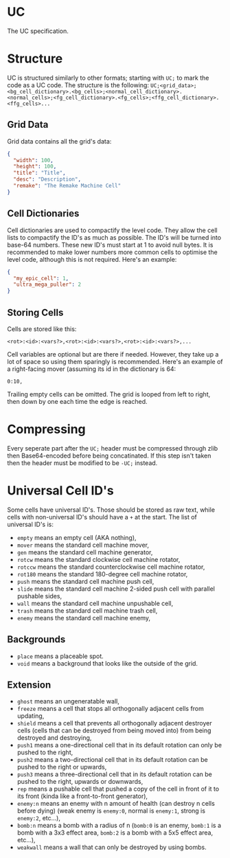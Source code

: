 # UC
The UC specification.

# Structure
UC is structured similarly to other formats; starting with `UC;` to mark the code as a UC code. The structure is the following: `UC;<grid_data>;<bg_cell_dictionary>.<bg_cells>;<normal_cell_dictionary>.<normal_cells>;<fg_cell_dictionary>.<fg_cells>;<ffg_cell_dictionary>.<ffg_cells>...`

## Grid Data
Grid data contains all the grid's data:
```json
{
  "width": 100,
  "height": 100,
  "title": "Title",
  "desc": "Description",
  "remake": "The Remake Machine Cell"
}
```

## Cell Dictionaries
Cell dictionaries are used to compactify the level code. They allow the cell lists to compactify the ID's as much as possible. The ID's will be turned into base-64 numbers. These new ID's must start at 1 to avoid null bytes. It is recommended to make lower numbers more common cells to optimise the level code, although this is not required.
Here's an example:
```json
{
  "my_epic_cell": 1,
  "ultra_mega_puller": 2
}
```

## Storing Cells
Cells are stored like this:
```
<rot>:<id>:<vars?>,<rot>:<id>:<vars?>,<rot>:<id>:<vars?>,...
```
Cell variables are optional but are there if needed. However, they take up a lot of space so using them sparingly is recommended. Here's an example of a right-facing mover (assuming its id in the dictionary is 64:
```
0:10,
```
Trailing empty cells can be omitted. The grid is looped from left to right, then down by one each time the edge is reached.

# Compressing
Every seperate part after the `UC;` header must be compressed through zlib then Base64-encoded before being concatinated. If this step isn't taken then the header must be modified to be `-UC;` instead.

# Universal Cell ID's
Some cells have universal ID's. Those should be stored as raw text, while cells with non-universal ID's should have a `+` at the start.
The list of universal ID's is:
- `empty` means an empty cell (AKA nothing),
- `mover` means the standard cell machine mover,
- `gen` means the standard cell machine generator,
- `rotcw` means the standard clockwise cell machine rotator,
- `rotccw` means the standard counterclockwise cell machine rotator,
- `rot180` means the standard 180-degree cell machine rotator,
- `push` means the standard cell machine push cell,
- `slide` means the standard cell machine 2-sided push cell with parallel pushable sides,
- `wall` means the standard cell machine unpushable cell,
- `trash` means the standard cell machine trash cell,
- `enemy` means the standard cell machine enemy,

## Backgrounds

- `place` means a placeable spot.
- `void` means a background that looks like the outside of the grid.

## Extension
- `ghost` means an ungeneratable wall,
- `freeze` means a cell that stops all orthogonally adjacent cells from updating,
- `shield` means a cell that prevents all orthogonally adjacent destroyer cells (cells that can be destroyed from being moved into) from being destroyed and destroying,
- `push1` means a one-directional cell that in its default rotation can only be pushed to the right,
- `push2` means a two-directional cell that in its default rotation can be pushed to the right or upwards,
- `push3` means a three-directional cell that in its default rotation can be pushed to the right, upwards or downwards,
- `rep` means a pushable cell that pushed a copy of the cell in front of it to its front (kinda like a front-to-front generator),
- `enemy:n` means an enemy with n amount of health (can destroy n cells before dying) (weak enemy is `enemy:0`, normal is `enemy:1`, strong is `enemy:2`, etc...),
- `bomb:n` means a bomb with a radius of n (`bomb:0` is an enemy, `bomb:1` is a bomb with a 3x3 effect area, `bomb:2` is a bomb with a 5x5 effect area, etc...),
- `weakwall` means a wall that can only be destroyed by using bombs.
